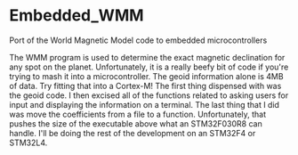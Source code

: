 # Embedded_WMM
Port of the World Magnetic Model code to embedded microcontrollers

The WMM program is used to determine the exact magnetic declination for any spot on the planet.  Unfortunately, it is a really beefy bit of code if you're trying to mash it into a microcontroller.  The geoid information alone is 4MB of data.  Try fitting that into a Cortex-M!
The first thing dispensed with was the geoid code.  I then excised all of the functions related to asking users for input and displaying the information on a terminal.  The last thing that I did was move the coefficients from a file to a function.  Unfortunately, that pushes the size of the executable above what an STM32F030R8 can handle.  I'll be doing the rest of the development on an STM32F4 or STM32L4.
